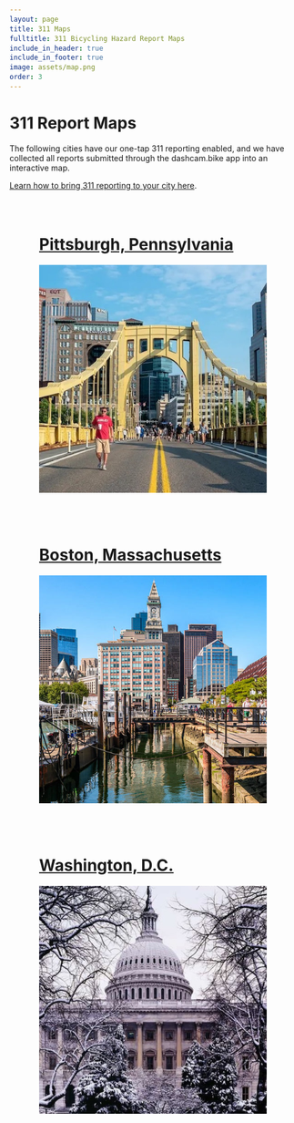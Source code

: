 ```yaml
---
layout: page
title: 311 Maps
fulltitle: 311 Bicycling Hazard Report Maps
include_in_header: true
include_in_footer: true
image: assets/map.png
order: 3
---
```


<style>
.flex-wrapper {
  display: flex;
  flex-wrap: wrap;
  justify-content: center;
}
.flex-item {
  border-radius: 10px;
  padding: 15px;
  margin: 10px;
}

.flex-item:hover {
  background-image: linear-gradient(#0091c0, #0076b1);
}

.flex-item:hover h1{
  text-decoration: none;
  color: #eceeee;
}

.flex-item:hover a{
  text-decoration: none;
}

</style>

# 311 Report Maps

The following cities have our one-tap 311 reporting enabled, and we have collected all reports submitted through the dashcam.bike app into an interactive map.

[Learn how to bring 311 reporting to your city here](311).

<div class="flex-wrapper">

<div class="flex-item">
  <a href="/maps/pittsburgh/">
    <h1 class="flex-link">Pittsburgh, Pennsylvania</h1>
    <img alt="Photo of a Pittsburgh bridge" src="/assets/map-pgh.jpg" width="400px">
  </a>
</div>

<div class="flex-item">
  <a href="/maps/boston/">
    <h1 class="flex-link">Boston, Massachusetts</h1>
    <img alt="Photo of Boston" src="/assets/map-boston.jpg" width="400px">
  </a>
</div>

<div class="flex-item">
  <a href="/maps/dc/">
    <h1 class="flex-link">Washington, D.C.</h1>
    <img alt="Photo of a DC capitol" src="/assets/map-dc.jpg" width="400px">
  </a>
</div>

</div>
